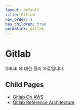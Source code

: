 ```yaml
---
layout: default
title: Gitlab
nav_order: 1
has_children: true
permalink: gitlab
---
```


# Gitlab

Gitlab 에 대한 정리 자료입니다.

## Child Pages
- [Gitlab On AWS](gitlab/gitlab_on_aws)
- [Gitlab Reference Architecture](gitlab/gitlab_ref_architecture)